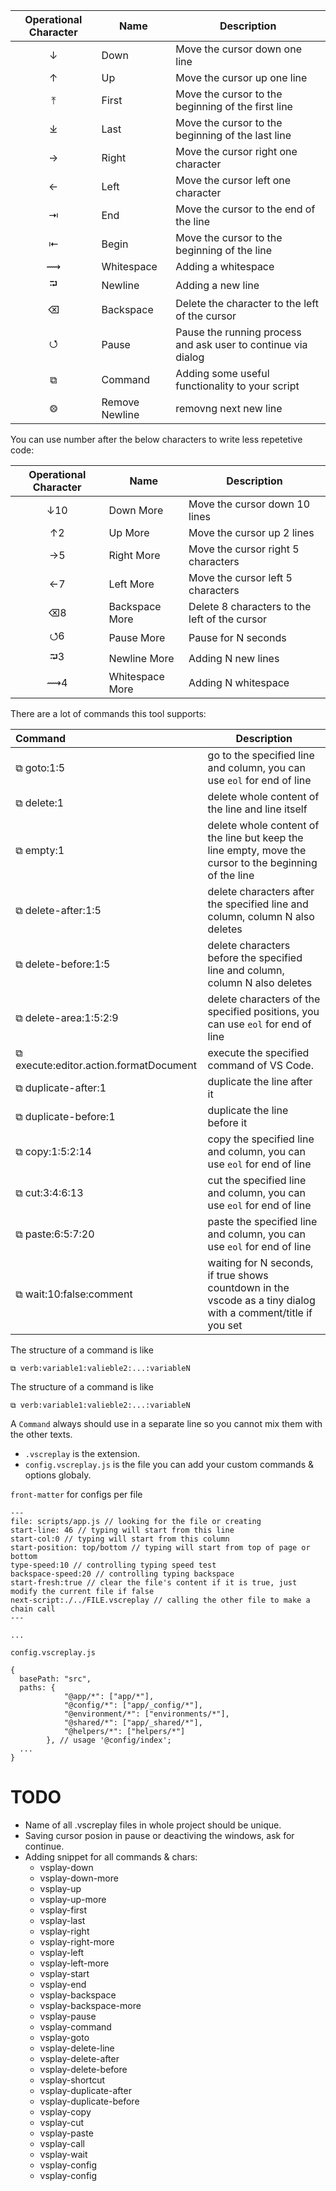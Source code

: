 | Operational Character | Name | Description |
|:---------:|------|-------------|
| ↓         | Down      | Move the cursor down one line |
| ↑         | Up        | Move the cursor up one line |
| ⤒         | First  | Move the cursor to the beginning of the first line |
| ⤓         | Last | Move the cursor to the beginning of the last line |
| →         | Right     | Move the cursor right one character |
| ←         | Left      | Move the cursor left one character |
| ⇥        | End | Move the cursor to the end of the line |
| ⇤        | Begin  | Move the cursor to the beginning of the line |
|⟿        | Whitespace         |  Adding a whitespace |
|⮒         | Newline |  Adding a new line |
| ⌫       | Backspace       | Delete the character to the left of the cursor |
|⭯         | Pause           | Pause the running process and ask user to continue via dialog |
|⧉        | Command         |  Adding some useful functionality to your script     |
|⨷        | Remove Newline         |  removng next new line      |

You can use number after the below characters to write less repetetive code:

| Operational Character | Name | Description |
|:---------:|------|-------------|
| ↓10         | Down More      | Move the cursor down 10 lines |
| ↑2         | Up More        | Move the cursor up 2 lines |
| →5         | Right More     | Move the cursor right 5 characters |
| ←7         | Left More      | Move the cursor left 5 characters |
| ⌫8       | Backspace More      | Delete 8 characters to the left of the cursor |
| ⭯6       | Pause More      | Pause for N seconds |
| ⮒3       | Newline More      | Adding N new lines |
|⟿4        | Whitespace More     |  Adding N whitespace |

There are a lot of commands this tool supports:

| Command | Description |
|:---------|------|
| ⧉ goto:1:5 | go to the specified line and column, you can use `eol` for end of line |
| ⧉ delete:1 |delete whole content of the line and line itself|
| ⧉ empty:1 |delete whole content of the line but keep the line empty, move the cursor to the beginning of the line|
| ⧉ delete-after:1:5| delete characters after the specified line and column, column N also deletes |
| ⧉ delete-before:1:5| delete characters before the specified line and column, column N also deletes |
| ⧉ delete-area:1:5:2:9| delete characters of the specified positions, you can use `eol` for end of line |
| ⧉ execute:editor.action.formatDocument |execute the specified command of VS Code.|
| ⧉ duplicate-after:1| duplicate the line after it |
| ⧉ duplicate-before:1| duplicate the line before it |
| ⧉ copy:1:5:2:14 | copy the specified line and column, you can use `eol` for end of line |
| ⧉ cut:3:4:6:13 | cut the specified line and column, you can use `eol` for end of line  |
| ⧉ paste:6:5:7:20 | paste the specified line and column, you can use `eol` for end of line  |
| ⧉ wait:10:false:comment | waiting for N seconds, if true shows countdown in the vscode as a tiny dialog with a comment/title if you set |

The structure of a command is like

`⧉ verb:variable1:valieble2:...:variableN`

The structure of a command is like

`⧉ verb:variable1:valieble2:...:variableN`

A `Command` always should use in a separate line so you cannot mix them with the other texts.

* `.vscreplay` is the extension.
* `config.vscreplay.js` is the file you can add your custom commands & options globaly.

`front-matter` for configs per file

```
---
file: scripts/app.js // looking for the file or creating
start-line: 46 // typing will start from this line
start-col:0 // typing will start from this column
start-position: top/bottom // typing will start from top of page or bottom
type-speed:10 // controlling typing speed test
backspace-speed:20 // controlling typing backspace
start-fresh:true // clear the file's content if it is true, just modify the current file if false
next-script:./../FILE.vscreplay // calling the other file to make a chain call
---

...
```

`config.vscreplay.js`

```
{
  basePath: "src",
  paths: {
            "@app/*": ["app/*"],
            "@config/*": ["app/_config/*"],
            "@environment/*": ["environments/*"],
            "@shared/*": ["app/_shared/*"],
            "@helpers/*": ["helpers/*"]
        }, // usage '@config/index';
  ...
}
```

# TODO

* Name of all .vscreplay files in whole project should be unique.
* Saving cursor posion in pause or deactiving the windows, ask for continue.
* Adding snippet for all commands & chars:
    * vsplay-down
    * vsplay-down-more
    * vsplay-up    
    * vsplay-up-more
    * vsplay-first
    * vsplay-last
    * vsplay-right
    * vsplay-right-more
    * vsplay-left
    * vsplay-left-more
    * vsplay-start
    * vsplay-end
    * vsplay-backspace
    * vsplay-backspace-more
    * vsplay-pause
    * vsplay-command
    * vsplay-goto
    * vsplay-delete-line
    * vsplay-delete-after
    * vsplay-delete-before
    * vsplay-shortcut
    * vsplay-duplicate-after
    * vsplay-duplicate-before
    * vsplay-copy
    * vsplay-cut
    * vsplay-paste
    * vsplay-call
    * vsplay-wait
    * vsplay-config
    * vsplay-config
